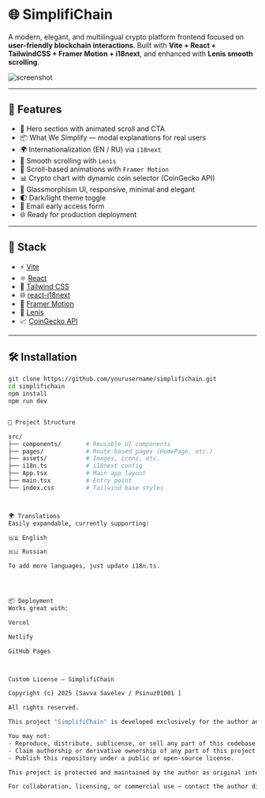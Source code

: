 # 🌐 SimplifiChain

A modern, elegant, and multilingual crypto platform frontend focused on **user-friendly blockchain interactions**. Built with **Vite + React + TailwindCSS + Framer Motion + i18next**, and enhanced with **Lenis smooth scrolling**.

![screenshot](./screenshot.png)

---

## 🚀 Features

- 🔮 Hero section with animated scroll and CTA
- 📦 What We Simplify — modal explanations for real users
- 🌍 Internationalization (EN / RU) via `i18next`
- 🎢 Smooth scrolling with `Lenis`
- 💫 Scroll-based animations with `Framer Motion`
- 📊 Crypto chart with dynamic coin selector (CoinGecko API)
- 🔐 Glassmorphism UI, responsive, minimal and elegant
- 🌓 Dark/light theme toggle
- 💌 Email early access form
- 🌐 Ready for production deployment

---

## 🧪 Stack

- ⚡ [Vite](https://vitejs.dev/)
- ⚛️ [React](https://reactjs.org/)
- 🎨 [Tailwind CSS](https://tailwindcss.com/)
- 🌐 [react-i18next](https://react.i18next.com/)
- 🎥 [Framer Motion](https://www.framer.com/motion/)
- 🎐 [Lenis](https://github.com/studio-freight/lenis)
- 📈 [CoinGecko API](https://www.coingecko.com/en/api)

---

## 🛠 Installation

```bash
git clone https://github.com/yourusername/simplifichain.git
cd simplifichain
npm install
npm run dev


📂 Project Structure

src/
├── components/       # Reusable UI components
├── pages/            # Route-based pages (HomePage, etc.)
├── assets/           # Images, icons, etc.
├── i18n.ts           # i18next config
├── App.tsx           # Main app layout
├── main.tsx          # Entry point
└── index.css         # Tailwind base styles



🌍 Translations
Easily expandable, currently supporting:

🇬🇧 English

🇷🇺 Russian

To add more languages, just update i18n.ts.




📦 Deployment
Works great with:

Vercel

Netlify

GitHub Pages



Custom License – SimplifiChain

Copyright (c) 2025 [Savva Savelev / Psinuz01001 ]

All rights reserved.

This project "SimplifiChain" is developed exclusively for the author and may not be copied, distributed, or reused in any form without explicit written permission.

You may not:
- Reproduce, distribute, sublicense, or sell any part of this codebase.
- Claim authorship or derivative ownership of any part of this project.
- Publish this repository under a public or open-source license.

This project is protected and maintained by the author as original intellectual work.

For collaboration, licensing, or commercial use — contact the author directly.

